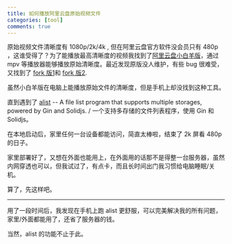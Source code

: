 ```yaml
---
title: 如何播放阿里云盘原始视频文件
categories: [tool]
comments: true
---
```


原始视频文件清晰度有 1080p/2k/4k , 但在阿里云盘官方软件没会员只有 480p ，这谁受得了？为了能播放最高清晰度的视频我找到了[阿里云盘小白羊版](https://github.com/liupan1890/aliyunpan)，通过 mpv 等播放器能够播放原始清晰度。最近发现原版没人维护，有些 bug 很难受，又找到了 [fork 版1](https://github.com/odomu/aliyunpan)和 [fork 版2](https://github.com/gaozhangmin/aliyunpan).

虽然小白羊版在电脑上能播放原始文件的清晰度，但是手机上却没找到这种工具。

直到遇到了 [alist](https://github.com/alist-org/alist) -- A file list program that supports multiple storages, powered by Gin and Solidjs. / 一个支持多存储的文件列表程序，使用 Gin 和 Solidjs。

在本地启动后，家里任何一台设备都能访问，简直太棒啦，结束了 2k 屏看 480p 的日子。

家里部署好了，又想在外面也能用上，在外面用的话那不是得整一台服务器，虽然内网穿透也可以，但我试过了，有点卡，而且长时间出门我习惯给电脑睡眠/关机。

算了，先这样吧。

------

用了一段时间后，我发现在手机上跑 alist 更舒服，可以完美解决我的所有问题，家里/外面都能用了，还省了服务器的钱。

当然，alist 的功能不止于此。
